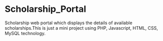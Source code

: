 # Scholarship_Portal
Scholarship web portal which displays the details of available scholarships.This is just a mini project using PHP, Javascript, HTML, CSS, MySQL technology.


